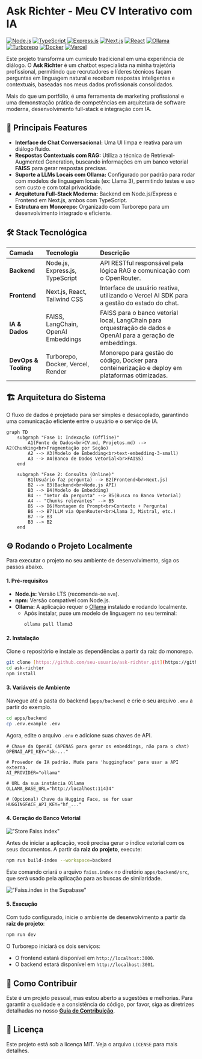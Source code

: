 # Ask Richter - Meu CV Interativo com IA

[![Node.js](https://img.shields.io/badge/Node.js-339933?style=for-the-badge&logo=nodedotjs&logoColor=white)](https://nodejs.org/)
[![TypeScript](https://img.shields.io/badge/TypeScript-3178C6?style=for-the-badge&logo=typescript&logoColor=white)](https://www.typescriptlang.org/)
[![Express.js](https://img.shields.io/badge/Express.js-000000?style=for-the-badge&logo=express&logoColor=white)](https://expressjs.com/)
[![Next.js](https://img.shields.io/badge/Next.js-000000?style=for-the-badge&logo=nextdotjs&logoColor=white)](https://nextjs.org/)
[![React](https://img.shields.io/badge/React-61DAFB?style=for-the-badge&logo=react&logoColor=black)](https://reactjs.org/)
[![Ollama](https://img.shields.io/badge/Ollama-000000?style=for-the-badge&logo=ollama&logoColor=white)](https://ollama.com/)
[![Turborepo](https://img.shields.io/badge/Turborepo-EF4444?style=for-the-badge&logo=turborepo&logoColor=white)](https://turbo.build/)
[![Docker](https://img.shields.io/badge/Docker-2496ED?style=for-the-badge&logo=docker&logoColor=white)](https://www.docker.com/)
[![Vercel](https://img.shields.io/badge/Vercel-000000?style=for-the-badge&logo=vercel&logoColor=white)](https://vercel.com/)

Este projeto transforma um currículo tradicional em uma experiência de diálogo. O **Ask Richter** é um chatbot especialista na minha trajetória profissional, permitindo que recrutadores e líderes técnicos façam perguntas em linguagem natural e recebam respostas inteligentes e contextuais, baseadas nos meus dados profissionais consolidados.

Mais do que um portfólio, é uma ferramenta de marketing profissional e uma demonstração prática de competências em arquitetura de software moderna, desenvolvimento full-stack e integração com IA.

## 🚀 Principais Features

- **Interface de Chat Conversacional:** Uma UI limpa e reativa para um diálogo fluido.
- **Respostas Contextuais com RAG:** Utiliza a técnica de Retrieval-Augmented Generation, buscando informações em um banco vetorial **FAISS** para gerar respostas precisas.
- **Suporte a LLMs Locais com Ollama:** Configurado por padrão para rodar com modelos de linguagem locais (ex: Llama 3), permitindo testes e uso sem custo e com total privacidade.
- **Arquitetura Full-Stack Moderna:** Backend em Node.js/Express e Frontend em Next.js, ambos com TypeScript.
- **Estrutura em Monorepo:** Organizado com Turborepo para um desenvolvimento integrado e eficiente.

## 🛠️ Stack Tecnológica

| Camada               | Tecnologia                          | Descrição                                                                                                      |
| :------------------- | :---------------------------------- | :------------------------------------------------------------------------------------------------------------- |
| **Backend**          | Node.js, Express.js, TypeScript     | API RESTful responsável pela lógica RAG e comunicação com o OpenRouter.                                        |
| **Frontend**         | Next.js, React, Tailwind CSS        | Interface de usuário reativa, utilizando o Vercel AI SDK para a gestão do estado do chat.                      |
| **IA & Dados**       | FAISS, LangChain, OpenAI Embeddings | FAISS para o banco vetorial local, LangChain para orquestração de dados e OpenAI para a geração de embeddings. |
| **DevOps & Tooling** | Turborepo, Docker, Vercel, Render   | Monorepo para gestão do código, Docker para conteinerização e deploy em plataformas otimizadas.                |

## 🏗️ Arquitetura do Sistema

O fluxo de dados é projetado para ser simples e desacoplado, garantindo uma comunicação eficiente entre o usuário e o serviço de IA.

```mermaid
graph TD
    subgraph "Fase 1: Indexação (Offline)"
        A1(Fonte de Dados<br>CV.md, Projetos.md) --> A2(Chunking<br>Fragmentação por Seção)
        A2 --> A3(Modelo de Embedding<br>text-embedding-3-small)
        A3 --> A4(Banco de Dados Vetorial<br>FAISS)
    end

    subgraph "Fase 2: Consulta (Online)"
        B1(Usuário faz pergunta) --> B2(Frontend<br>Next.js)
        B2 --> B3(Backend<br>Node.js API)
        B3 --> B4(Modelo de Embedding)
        B4 -- "Vetor da pergunta" --> B5(Busca no Banco Vetorial)
        A4 -- "Chunks relevantes" --> B5
        B5 --> B6(Montagem do Prompt<br>Contexto + Pergunta)
        B6 --> B7(LLM via OpenRouter<br>Llama 3, Mistral, etc.)
        B7 --> B3
        B3 --> B2
    end
````

## ⚙️ Rodando o Projeto Localmente

Para executar o projeto no seu ambiente de desenvolvimento, siga os passos abaixo.

#### 1\. Pré-requisitos

  - **Node.js:** Versão LTS (recomenda-se `nvm`).
  - **npm:** Versão compatível com Node.js.
  - **Ollama:** A aplicação requer o [Ollama](https://ollama.com/) instalado e rodando localmente.
      - Após instalar, puxe um modelo de linguagem no seu terminal:
        ```bash
        ollama pull llama3
        ```

#### 2\. Instalação

Clone o repositório e instale as dependências a partir da raiz do monorepo.

```bash
git clone [https://github.com/seu-usuario/ask-richter.git](https://github.com/seu-usuario/ask-richter.git)
cd ask-richter
npm install
```

#### 3\. Variáveis de Ambiente

Navegue até a pasta do backend (`apps/backend`) e crie o seu arquivo `.env` a partir do exemplo.

```bash
cd apps/backend
cp .env.example .env
```

Agora, edite o arquivo `.env` e adicione suas chaves de API.

```env
# Chave da OpenAI (APENAS para gerar os embeddings, não para o chat)
OPENAI_API_KEY="sk-..."

# Provedor de IA padrão. Mude para 'huggingface' para usar a API externa.
AI_PROVIDER="ollama"

# URL da sua instância Ollama
OLLAMA_BASE_URL="http://localhost:11434"

# (Opcional) Chave da Hugging Face, se for usar
HUGGINGFACE_API_KEY="hf_..."
```

#### 4\. Geração do Banco Vetorial

!["Store Faiss.index"](https://i.imgur.com/KRuhmbs.png)

Antes de iniciar a aplicação, você precisa gerar o índice vetorial com os seus documentos. A partir da **raiz do projeto**, execute:

```bash
npm run build-index --workspace=backend
```

Este comando criará o arquivo `faiss.index` no diretório `apps/backend/src`, que será usado pela aplicação para as buscas de similaridade.





!["Faiss.index in the Supabase"](https://i.imgur.com/h7KmEJY.png)

#### 5\. Execução

Com tudo configurado, inicie o ambiente de desenvolvimento a partir da **raiz do projeto**:

```bash
npm run dev
```

O Turborepo iniciará os dois serviços:

  - O frontend estará disponível em `http://localhost:3000`.
  - O backend estará disponível em `http://localhost:3001`.

## 🤝 Como Contribuir

Este é um projeto pessoal, mas estou aberto a sugestões e melhorias. Para garantir a qualidade e a consistência do código, por favor, siga as diretrizes detalhadas no nosso **[Guia de Contribuição](https://www.google.com/search?q=CONTRIBUTING.md)**.

## 📄 Licença

Este projeto está sob a licença MIT. Veja o arquivo `LICENSE` para mais detalhes.
